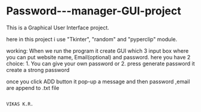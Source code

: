 # Password---manager-GUI-project
This is a Graphical User Interface project.

here in this project i use "Tkinter", "random" and "pyperclip" module.

working:
  When we run the program it create GUI which 3 input box where you can put website name, Email(optional) and password.
  here you have 2 choice:
      1. You can give your own password or 
      2. press generate password it create a strong password
      
  once you click ADD button it pop-up a message and then password ,email are append to .txt file
      


  
                                                                                                   VIKAS K.R.
